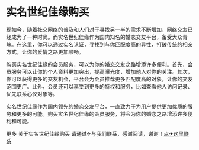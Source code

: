 # 实名世纪佳缘购买

现如今，随着社交网络的普及和人们对于寻找另一半的需求不断增加，网络交友已经成为了一种时尚。而实名世纪佳缘作为国内知名的婚恋交友平台，备受大众青睐。在这里，你可以通过实名认证，寻找到与你匹配度高的异性，打破传统的相亲方式，让你的爱情之路更加顺畅。

购买实名世纪佳缘的会员服务，可以为你的婚恋交友之路增添许多便利。首先，会员服务可以让你的个人资料更加突出，提高曝光度，增加他人对你的关注。其次，你可以获得更多的交友机会，平台会为会员推荐更多匹配度高的对象，让你的交友范围更广。此外，会员还可以享受到更多的特权和服务，比如查看他人访问记录、优先联系心仪对象等。

实名世纪佳缘作为国内领先的婚恋交友平台，一直致力于为用户提供更加优质的服务和更多的可能。购买实名世纪佳缘的会员服务，将会为你的婚恋之路增添许多便利和可能。

更多 关于实名世纪佳缘购买 请通过✈与我们联系，感谢阅读，谢谢！[点✈这里联系](https://ww.k02.cc)
